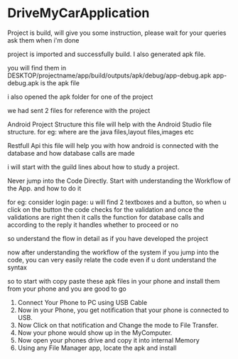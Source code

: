 # DriveMyCarApplication
Project is build, will give you some instruction, please wait for your queries ask them when i'm done 

project is imported and successfully build. I also generated apk file.

you will find them in DESKTOP/projectname/app/build/outputs/apk/debug/app-debug.apk
app-debug.apk is the apk file

i also opened the apk folder for one of the project

we had sent 2 files for reference with the project

Android Project Structure
this file will help with the Android Studio file structure. for eg: where are the java files,layout files,images etc

Restfull Api
this file will help you with how android is connected with the database and how database calls are made

i will start with the guild lines about how to study a project.

Never jump into the Code Directly. Start with understanding the Workflow of the App.
and how to do  it


for eg: consider login page: u will find 2 textboxes and a button, so when u click on the button the code checks for the validation and once the validations are right then it calls the function for database calls and according to the reply it handles whether to proceed or no

so understand the flow in detail as if you have developed the project

now after understanding the workflow of the system if you jump into the code, you can very easily relate the code even if u dont understand the syntax

so to start with copy paste these apk files in your phone and install them from your phone
and you are good to go

1. Connect Your Phone to PC using USB Cable
2. Now in your Phone, you get notification that your phone is connected to USB.
3. Now Click on that notification and Change the mode to File Transfer.
4. Now your phone would show up in the MyComputer.
5. Now open your phones drive and copy it into internal Memory
6. Using any File Manager app, locate the apk and install


